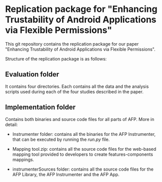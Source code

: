 # Replication package for "Enhancing Trustability of Android Applications via Flexible Permissions"
This git repository contains the replication package for our paper "Enhancing Trustability of Android Applications via Flexible Permissions".

Structure of the replication package is as follows:

## Evaluation folder

It contains four directories. Each contains all the data and the analysis scripts used during each of the four studies described in the paper.

## Implementation folder

Contains both binaries and source code files for all parts of AFP. More in detail:

* Instrumenter folder: contains all the binaries for the AFP Instrumenter, that can be executed by running the *run.py* file. 

* Mapping tool.zip: contains all the source code files for the web-based mapping tool provided to developers to create features-components mappings.

* instrumenterSources folder: contains all the source code files for the AFP Library, the AFP Instrumenter and the AFP App.


